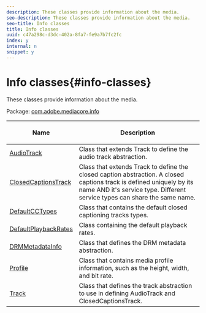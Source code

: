 ```yaml
---
description: These classes provide information about the media.
seo-description: These classes provide information about the media.
seo-title: Info classes
title: Info classes
uuid: c47a298c-d3dc-402a-8fa7-fe9a7b7fc2fc
index: y
internal: n
snippet: y
---
```


# Info classes{#info-classes}

These classes provide information about the media.

 Package: [com.adobe.mediacore.info](http://help.adobe.com/en_US/primetime/api/psdk/asdoc-dhls_1.4/com/adobe/mediacore/info/package-detail.html)

<table frame="all" colsep="1" rowsep="1" id="table_BC74F0C72F7C443B92C9B28750D812A6"> 
 <thead> 
  <tr rowsep="1"> 
   <th colname="1" class="entry"> <p>Name </p> </th> 
   <th colname="2" class="entry"> <p>Description </p> </th> 
  </tr> 
 </thead>
 <tbody> 
  <tr rowsep="1"> 
   <td colname="1"><span class="codeph"><a href="http://help.adobe.com/en_US/primetime/api/psdk/asdoc-dhls_1.4/com/adobe/mediacore/info/AudioTrack.html" format="html" scope="external"> AudioTrack</a></span> </td> 
   <td colname="2"> Class that extends Track to define the audio track abstraction.</td> 
  </tr> 
  <tr rowsep="1"> 
   <td colname="1"><span class="codeph"><a href="http://help.adobe.com/en_US/primetime/api/psdk/asdoc-dhls_1.4/com/adobe/mediacore/info/ClosedCaptionsTrack.html" format="html" scope="external"> ClosedCaptionsTrack</a></span></td> 
   <td colname="2"> Class that extends Track to define the closed caption abstraction. A closed captions track is defined uniquely by its name AND it's service type. Different service types can share the same name.</td> 
  </tr> 
  <tr rowsep="1"> 
   <td colname="1"><span class="codeph"><a href="http://help.adobe.com/en_US/primetime/api/psdk/asdoc-dhls_1.4/com/adobe/mediacore/info/DefaultCCTypes.html" format="html" scope="external"> DefaultCCTypes</a></span> </td> 
   <td colname="2"> Class that contains the default closed captioning tracks types. </td> 
  </tr> 
  <tr rowsep="1"> 
   <td colname="1"><span class="codeph"><a href="http://help.adobe.com/en_US/primetime/api/psdk/asdoc-dhls_1.4/com/adobe/mediacore/info/DefaultPlaybackRates.html" format="html" scope="external"> DefaultPlaybackRates</a></span> </td> 
   <td colname="2"> Class containing the default playback rates. </td> 
  </tr> 
  <tr rowsep="1"> 
   <td colname="1"><span class="codeph"><a href="http://help.adobe.com/en_US/primetime/api/psdk/asdoc-dhls_1.4/com/adobe/mediacore/info/DRMMetadataInfo.html" format="html" scope="external"> DRMMetadataInfo</a></span> </td> 
   <td colname="2"> Class that defines the DRM metadata abstraction. </td> 
  </tr> 
  <tr rowsep="1"> 
   <td colname="1"><span class="codeph"><a href="http://help.adobe.com/en_US/primetime/api/psdk/asdoc-dhls_1.4/com/adobe/mediacore/info/Profile.html" format="html" scope="external"> Profile</a></span></td> 
   <td colname="2"> Class that contains media profile information, such as the height, width, and bit rate. </td> 
  </tr> 
  <tr rowsep="0"> 
   <td colname="1"><span class="codeph"><a href="http://help.adobe.com/en_US/primetime/api/psdk/asdoc-dhls_1.4/com/adobe/mediacore/info/Track.html" format="html" scope="external"> Track</a></span></td> 
   <td colname="2">Class that defines the track abstraction to use in defining <span class="codeph"> AudioTrack</span> and <span class="codeph"> ClosedCaptionsTrack</span>. </td> 
  </tr> 
 </tbody> 
</table>

